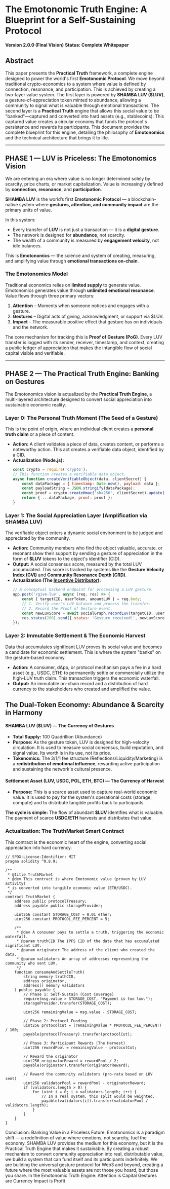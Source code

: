 # The Emotonomic Truth Engine: A Blueprint for a Self-Sustaining Protocol

**Version 2.0.0 (Final Vision)**
**Status: Complete Whitepaper**

## Abstract

This paper presents the **Practical Truth** framework, a complete engine designed to power the world's first **Emotonomic Protocol**. We move beyond traditional crypto-economics to a system where value is defined by connection, resonance, and participation. This is achieved by creating a two-layer value system. The first layer is powered by **SHAMBA LUV ($LUV)**, a gesture-of-appreciation token minted to abundance, allowing a community to signal what is valuable through emotional transactions. The second layer is a **Practical Truth** engine that allows this social value to be "banked"—captured and converted into hard assets (e.g., stablecoins). This captured value creates a circular economy that funds the protocol's persistence and rewards its participants. This document provides the complete blueprint for this engine, detailing the philosophy of **Emotonomics** and the technical architecture that brings it to life.

---

## **PHASE 1 — LUV is Priceless: The Emotonomics Vision**

We are entering an era where value is no longer determined solely by scarcity, price charts, or market capitalization. Value is increasingly defined by **connection**, **resonance**, and **participation**.

**SHAMBA LUV** is the world’s first **Emotonomic Protocol** — a blockchain-native system where **gestures, attention, and community impact** are the primary units of value.

In this system:
- Every transfer of **LUV** is not just a transaction — it is a **digital gesture**.
- The network is designed for **abundance**, not scarcity.
- The wealth of a community is measured by **engagement velocity**, not idle balances.

This is **Emotonomics** — the science and system of creating, measuring, and amplifying value through **emotional transactions on-chain**.

### The Emotonomics Model

Traditional economics relies on **limited supply** to generate value. Emotonomics generates value through **unlimited emotional resonance**. Value flows through three primary vectors:

1.  **Attention** – Moments when someone notices and engages with a gesture.
2.  **Gestures** – Digital acts of giving, acknowledgment, or support via $LUV.
3.  **Impact** – The measurable positive effect that gesture has on individuals and the network.

The core mechanism for tracking this is **Proof of Gesture (PoG)**. Every LUV transfer is logged with its sender, receiver, timestamp, and context, creating a public ledger of appreciation that makes the intangible flow of social capital visible and verifiable.

---

## **PHASE 2 — The Practical Truth Engine: Banking on Gestures**

The Emotonomics vision is actualized by the **Practical Truth Engine**, a multi-layered architecture designed to convert social appreciation into sustainable economic reality.

### **Layer 0: The Personal Truth Moment (The Seed of a Gesture)**
This is the point of origin, where an individual client creates a **personal truth claim** or a piece of content.

-   **Action:** A client validates a piece of data, creates content, or performs a noteworthy action. This act creates a verifiable data object, identified by a CID.
-   **Actualization (Node.js):**
    ```javascript
    const crypto = require('crypto');
    // This function creates a verifiable data object.
    async function createVerifiableObject(data, clientSecret) {
        const dataPackage = { timestamp: Date.now(), payload: data };
        const payloadString = JSON.stringify(dataPackage);
        const proof = crypto.createHmac('sha256', clientSecret).update(payloadString).digest('hex');
        return { ...dataPackage, proof: proof };
    }
    ```

### **Layer 1: The Social Appreciation Layer (Amplification via SHAMBA LUV)**
The verifiable object enters a dynamic social environment to be judged and appreciated by the community.

-   **Action:** Community members who find the object valuable, accurate, or resonant show their support by sending a gesture of appreciation in the form of **$LUV** tokens to the object's identifier (CID).
-   **Output:** A social consensus score, measured by the total LUV accumulated. This score is tracked by systems like the **Gesture Velocity Index (GVI)** and **Community Resonance Depth (CRD)**.
-   **Actualization (The [Incentive Distributor](https://luv.pythai.net)):**
    ```javascript
    // A conceptual backend endpoint for processing a LUV gesture.
    app.post('/give-luv', async (req, res) => {
        const { targetCID, userToken, amountLUV } = req.body;
        // 1. Verify user's LUV balance and process the transfer.
        // 2. Record the Proof of Gesture event.
        const newLuvScore = await socialGraph.recordLuv(targetCID, userToken, amountLUV);
        res.status(200).send({ status: 'Gesture received!', newLuvScore });
    });
    ```

### **Layer 2: Immutable Settlement & The Economic Harvest**
Data that accumulates significant LUV proves its social value and becomes a candidate for economic settlement. This is where the system "banks" on the gesture-based economy.

-   **Action:** A consumer, dApp, or protocol mechanism pays a fee in a hard asset (e.g., USDC, ETH) to permanently settle or commercially utilize the high-LUV truth claim. This transaction triggers the economic waterfall.
-   **Output:** An immutable on-chain record and a distribution of hard currency to the stakeholders who created and amplified the value.

## **The Dual-Token Economy: Abundance & Scarcity in Harmony**

#### **SHAMBA LUV ($LUV) — The Currency of Gestures**
-   **Total Supply:** 100 Quadrillion (Abundance)
-   **Purpose:** As the gesture token, LUV is designed for high-velocity circulation. It is used to measure social consensus, build reputation, and signal value. Its worth is in its use, not its price.
-   **Tokenomics:** The 3/1/1 fee structure (Reflections/Liquidity/Marketing) is a **redistribution of emotional influence**, rewarding active participation and sustaining the network's cultural presence.

#### **Settlement Asset (LUV, USDC, POL, ETH, BTC) — The Currency of Harvest**
-   **Purpose:** This is a scarce asset used to capture real-world economic value. It is used to pay for the system's operational costs (storage, compute) and to distribute tangible profits back to participants.

**The cycle is simple:** The flow of abundant **$LUV** identifies what is valuable. The payment of scarce **USDC/ETH** harvests and distributes that value.

### Actualization: The TruthMarket Smart Contract

This contract is the economic heart of the engine, converting social appreciation into hard currency.

```solidity
// SPDX-License-Identifier: MIT
pragma solidity ^0.8.9;

/**
 * @title TruthMarket
 * @dev This contract is where Emotonomic value (proven by LUV activity)
 * is converted into tangible economic value (ETH/USDC).
 */
contract TruthMarket {
    address public protocolTreasury;
    address payable public storageProvider;

    uint256 constant STORAGE_COST = 0.01 ether;
    uint256 constant PROTOCOL_FEE_PERCENT = 5;

    /**
     * @dev A consumer pays to settle a truth, triggering the economic waterfall.
     * @param truthCID The IPFS CID of the data that has accumulated significant LUV.
     * @param originator The address of the client who created the data.
     * @param validators An array of addresses representing the community who sent LUV.
     */
    function consumeAndSettleTruth(
        string memory truthCID,
        address originator,
        address[] memory validators
    ) public payable {
        // Phase 1: Self-Sustain (Cost Coverage)
        require(msg.value > STORAGE_COST, "Payment is too low.");
        storageProvider.transfer(STORAGE_COST);
        
        uint256 remainingValue = msg.value - STORAGE_COST;

        // Phase 2: Protocol Funding
        uint256 protocolCut = (remainingValue * PROTOCOL_FEE_PERCENT) / 100;
        payable(protocolTreasury).transfer(protocolCut);

        // Phase 3: Participant Rewards (The Harvest)
        uint256 rewardPool = remainingValue - protocolCut;
        
        // Reward the originator
        uint256 originatorReward = rewardPool / 2;
        payable(originator).transfer(originatorReward);

        // Reward the community validators (pro-rata based on LUV sent)
        uint256 validatorPool = rewardPool - originatorReward;
        if (validators.length > 0) {
            for (uint i = 0; i < validators.length; i++) {
                // In a real system, this split would be weighted.
                payable(validators[i]).transfer(validatorPool / validators.length);
            }
        }
    }
}
```
Conclusion: Banking Value in a Priceless Future.
Emotonomics is a paradigm shift — a redefinition of value where emotions, not scarcity, fuel the economy. SHAMBA LUV provides the medium for this economy, but it is the Practical Truth Engine that makes it sustainable. By creating a robust mechanism to convert community appreciation into real, distributable value, we build a system that can fund itself and its participants indefinitely.
We are building the universal gesture protocol for Web3 and beyond, creating a future where the most valuable assets are not those you hoard, but those you share. In the Emotonomic Truth Engine:
Attention is Capital
Gestures are Currency
Impact is Profit

